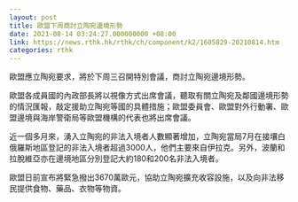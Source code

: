 ```yaml
---
layout: post
title: 歐盟下周商討立陶宛邊境形勢
date: 2021-08-14 03:24:27.000000000 +08:00
link: https://news.rthk.hk/rthk/ch/component/k2/1605829-20210814.htm
categories: rthk
---
```


歐盟應立陶宛要求，將於下周三召開特別會議，商討立陶宛邊境形勢。

歐盟各成員國的內政部長將以視像方式出席會議，聽取有關立陶宛及鄰國邊境形勢的情況匯報，敲定援助立陶宛等國的具體措施；歐盟委員會、歐盟對外行動署、歐盟邊境與海岸警衛局等歐盟機構的代表也將出席會議。

近一個多月來，湧入立陶宛的非法入境者人數顯著增加，立陶宛當局7月在接壤白俄羅斯地區登記的非法入境者超過3000人，他們主要來自伊拉克。另外，波蘭和拉脫維亞亦在邊境地區分別登記大約180和200名非法入境者。

歐盟日前宣布將緊急撥出3670萬歐元，協助立陶宛擴充收容設施，以及向非法移民提供食物、藥品、衣物等物資。
